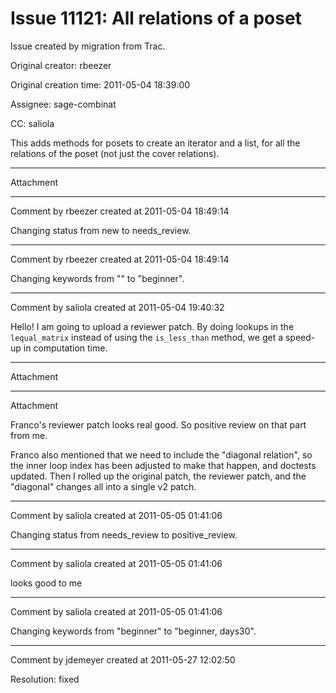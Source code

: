 # Issue 11121: All relations of a poset

Issue created by migration from Trac.

Original creator: rbeezer

Original creation time: 2011-05-04 18:39:00

Assignee: sage-combinat

CC:  saliola

This adds methods for posets to create an iterator and a list, for all the relations of the poset (not just the cover relations).


---

Attachment


---

Comment by rbeezer created at 2011-05-04 18:49:14

Changing status from new to needs_review.


---

Comment by rbeezer created at 2011-05-04 18:49:14

Changing keywords from "" to "beginner".


---

Comment by saliola created at 2011-05-04 19:40:32

Hello! I am going to upload a reviewer patch. By doing lookups in the `lequal_matrix` instead of using the `is_less_than` method, we get a speed-up in computation time.


---

Attachment


---

Attachment

Franco's reviewer patch looks real good.  So positive review on that part from me.

Franco also mentioned that we need to include the "diagonal relation", so the inner loop index has been adjusted to make that happen, and doctests updated.  Then I rolled up the original patch, the reviewer patch, and the "diagonal" changes all into a single v2 patch.


---

Comment by saliola created at 2011-05-05 01:41:06

Changing status from needs_review to positive_review.


---

Comment by saliola created at 2011-05-05 01:41:06

looks good to me


---

Comment by saliola created at 2011-05-05 01:41:06

Changing keywords from "beginner" to "beginner, days30".


---

Comment by jdemeyer created at 2011-05-27 12:02:50

Resolution: fixed
